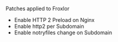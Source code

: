 Patches applied to Froxlor

* Enable HTTP 2 Preload on Nginx
* Enable http2 per Subdomain
* Enable notryfiles change on Subdomain